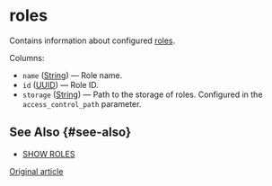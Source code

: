 # roles

Contains information about configured [roles](../../operations/access-rights.md#role-management).

Columns:

- `name` ([String](../../sql-reference/data-types/string.md)) — Role name.
- `id` ([UUID](../../sql-reference/data-types/uuid.md)) — Role ID.
- `storage` ([String](../../sql-reference/data-types/string.md)) — Path to the storage of roles. Configured in the `access_control_path` parameter.

## See Also {#see-also}

-   [SHOW ROLES](../../sql-reference/statements/show.md#show-roles-statement)

[Original article](https://clickhouse.com/docs/en/operations/system-tables/roles) <!--hide-->
